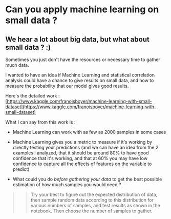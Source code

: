 # Can you apply machine learning on small data ?
## We hear a lot about big data, but what about small data ? :)
Sometimes you just don't have the resources or necessary time to gather much data.

I wanted to have an idea if Machine Learning and statistical correlation analysis could have a chance to give results on small data, and how to measure the probability that our model gives good results.

Here's the detailed work :  
[https://www.kaggle.com/franoisboyer/machine-learning-with-small-dataset](https://www.kaggle.com/franoisboyer/machine-learning-with-small-dataset)

What I can say from this work is :
- Machine Learning can work with as few as 2000 samples in some cases

- Machine Learning gives you a metric to measure if it's working by directly testing your predictions (and we can have an idea from the 2 examples I analyzed, that it should be around 80% to have good confidence that it's working, and that at 60% you may have low confidence to capture all the effects of features on the variable to predict)  

- What could you do *before gathering your data* to get the best possible estimation of how much samples you would need ?
>> Try your best to figure out the expected distribution of data, then sample random data according to this distribution for various numbers of samples, and test results as shown in the notebook. Then choose the number of samples to gather.




